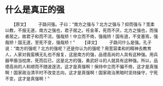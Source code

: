 # 什么是真正的强
　　【原文】 
　　子路问强。子曰：“南方之强与？北方之强与？抑而强与？宽柔以教，不报无道，南方之强也，君子居之。衽金革，死而不厌，北方之强也，而强者居之。故君子和而不流，强哉矫！中立而不倚，强哉矫！国有道，不变塞焉，强哉矫！国无道，至死不变，强哉矫！” 
　　【译文】 
　　子路问什么是强。孔子说：“南方的强呢？北方的强呢？还是你认为的强呢？用宽容柔和的精神去教育人，人家对我蛮横无礼也不报复，这是南方的强，品德高尚的人具有这种强。用兵器甲盾当枕席，死而后已，这是北方的强，勇武好斗的人就具有这种强。所以，品德高尚的人和顺而不随波逐流，这才是真强啊！保持中立而不偏不倚，这才是真强啊！国家政治清平时不改变志向，这才是真强啊！国家政治黑暗时坚持操守，宁死不变，这才是真强啊！”
 